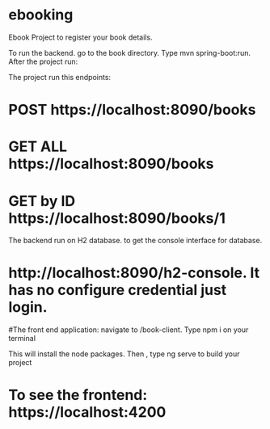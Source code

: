 # ebooking
Ebook Project to register your book details.

To run the backend. go to the book directory.
Type mvn spring-boot:run. After the project run:

The project run this endpoints:

# POST   https://localhost:8090/books
# GET ALL    https://localhost:8090/books
# GET by ID  https://localhost:8090/books/1

The backend run on H2 database. to get the console interface for database. 

# http://localhost:8090/h2-console. It has no configure credential just login.


#The front end application:  navigate to /book-client. Type npm i on your terminal

This will install the node packages. Then , type ng serve to build your project

# To see the frontend:  https://localhost:4200


